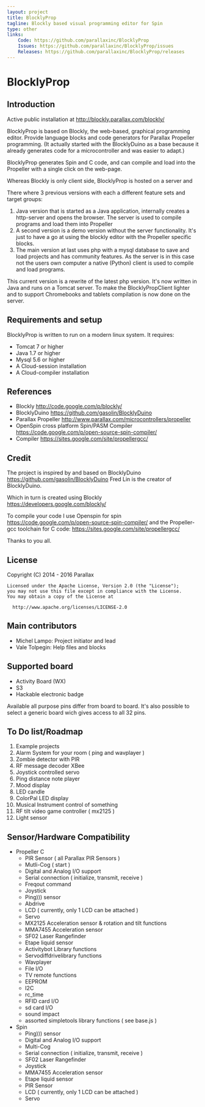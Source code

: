 ```yaml
---
layout: project
title: BlocklyProp
tagline: Blockly based visual programming editor for Spin
type: other
links:
    Code: https://github.com/parallaxinc/BlocklyProp
    Issues: https://github.com/parallaxinc/BlocklyProp/issues
    Releases: https://github.com/parallaxinc/BlocklyProp/releases
---
```

BlocklyProp
=======================

Introduction
-----------------

Active public installation at http://blockly.parallax.com/blockly/

BlocklyProp is based on Blockly, the web-based, graphical programming editor. Provide language blocks and code generators for Parallax Propeller programming.
(It actually started with the BlocklyDuino as a base because it already generates code for a microcontroller and was easier to adapt.)

BlocklyProp generates Spin and C code, and can compile and load into the Propeller with a single click on the web-page.

Whereas Blockly is only client side, BlocklyProp is hosted on a server and

There where 3 previous versions with each a different feature sets and target groups:

1. Java version that is started as a Java application, internally creates a http-server and opens the browser. The server is used to compile programs and load them into Propeller
2. A second version is a demo version without the server functionality. It's just to have a go at using the blockly editor with the Propeller specific blocks.
3. The main version at last uses php with a mysql database to save and load projects and has community features. As the server is in this case not the users own computer a native (Python) client is used to compile and load programs.

This current version is a rewrite of the latest php version. It's now written in Java and runs on a Tomcat server.
To make the BlocklyPropClient lighter and to support Chromebooks and tablets compilation is now done on the server.

Requirements and setup
----------------------

BlocklyProp is written to run on a modern linux system.
It requires:

* Tomcat 7 or higher
* Java 1.7 or higher
* Mysql 5.6 or higher
* A Cloud-session installation
* A Cloud-compiler installation

References
----------

* Blockly http://code.google.com/p/blockly/
* BlocklyDuino https://github.com/gasolin/BlocklyDuino
* Parallax Propeller http://www.parallax.com/microcontrollers/propeller
* OpenSpin cross platform Spin/PASM Compiler https://code.google.com/p/open-source-spin-compiler/
* Compiler https://sites.google.com/site/propellergcc/

Credit
-----------------

The project is inspired by and based on BlocklyDuino https://github.com/gasolin/BlocklyDuino
Fred Lin is the creator of BlocklyDuino.

Which in turn is created using Blockly https://developers.google.com/blockly/

To compile your code I use Openspin for spin https://code.google.com/p/open-source-spin-compiler/ and the Propeller-gcc toolchain for C code: https://sites.google.com/site/propellergcc/

Thanks to you all.

License
-----------------
Copyright (C) 2014 - 2016 Parallax

```
Licensed under the Apache License, Version 2.0 (the "License");
you may not use this file except in compliance with the License.
You may obtain a copy of the License at

  http://www.apache.org/licenses/LICENSE-2.0
```

Main contributors
-----------------

* Michel Lampo: Project initiator and lead
* Vale Tolpegin: Help files and blocks

Supported board
-----------------

* Activity Board (WX)
* S3
* Hackable electronic badge

Available all purpose pins differ from board to board. It's also possible to select a generic board wich gives access to all 32 pins.

To Do list/Roadmap
-----------------

1. Example projects
  1. Alarm System for your room ( ping and wavplayer )
  2. Zombie detector with PIR
  3. RF message decoder XBee
  4. Joystick controlled servo
  5. Ping distance note player
  6. Mood display
  7. LED candle
  8. ColorPal LED display
  9. Musical Instrument control of something
  10. RF tilt video game controller ( mx2125 )
  11. Light sensor

Sensor/Hardware Compatibility
-----------------
- Propeller C
  - PIR Sensor ( all Parallax PIR Sensors )
  - Mutli-Cog ( start )
  - Digital and Analog I/O support
  - Serial connection ( initialize, transmit, receive )
  - Freqout command
  - Joystick
  - Ping))) sensor
  - Abdrive
  - LCD ( currently, only 1 LCD can be attached )
  - Servo
  - MX2125 Acceleration sensor & rotation and tilt functions
  - MMA7455 Acceleration sensor
  - SF02 Laser Rangefinder
  - Etape liquid sensor
  - Activitybot Library functions
  - Servodiffdrivelibrary functions
  - Wavplayer
  - File I/O
  - TV remote functions
  - EEPROM
  - I2C
  - rc_time
  - RFID card I/O
  - sd card I/O
  - sound impact
  - assorted simpletools library functions ( see base.js )
- Spin
  - Ping))) sensor
  - Digital and Analog I/O support
  - Multi-Cog
  - Serial connection ( initialize, transmit, receive )
  - SF02 Laser Rangefinder
  - Joystick
  - MMA7455 Acceleration sensor
  - Etape liquid sensor
  - PIR Sensor
  - LCD ( currently, only 1 LCD can be attached )
  - Servo

